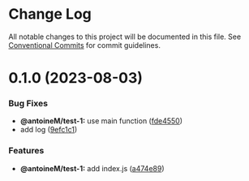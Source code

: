 # Change Log

All notable changes to this project will be documented in this file.
See [Conventional Commits](https://conventionalcommits.org) for commit guidelines.

# 0.1.0 (2023-08-03)


### Bug Fixes

* **@antoineM/test-1:** use main function ([fde4550](https://github.com/antoinemetifeu/test-monorpepo/commit/fde4550027f9d3a640dd8c8b9819e91e884ec1d1))
* add log ([9efc1c1](https://github.com/antoinemetifeu/test-monorpepo/commit/9efc1c197fa0d564fe1d225512fe1f587449f366))


### Features

* **@antoineM/test-1:** add index.js ([a474e89](https://github.com/antoinemetifeu/test-monorpepo/commit/a474e8976280babd7fa4fe03b5d586f884e62b01))
